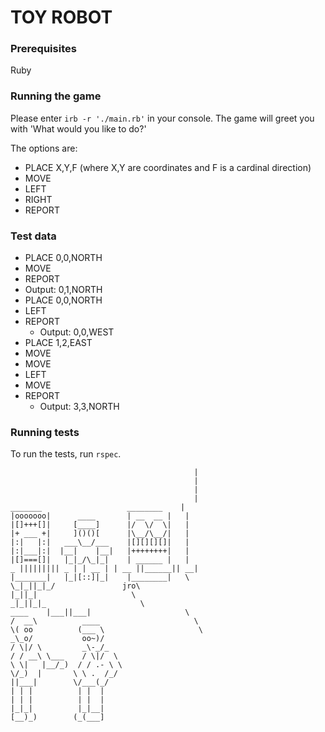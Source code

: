 # TOY ROBOT

### Prerequisites
Ruby

### Running the game
Please enter `irb -r './main.rb'` in your console. The game will greet you with 'What would you like to do?'

The options are:
* PLACE X,Y,F (where X,Y are coordinates and F is a cardinal direction)
* MOVE
* LEFT
* RIGHT
* REPORT

### Test data
* PLACE 0,0,NORTH
* MOVE
*  REPORT
  * Output: 0,1,NORTH
* PLACE 0,0,NORTH
* LEFT
* REPORT
  * Output: 0,0,WEST
* PLACE 1,2,EAST
* MOVE
* MOVE
* LEFT
* MOVE
* REPORT
  * Output: 3,3,NORTH


### Running tests
To run the tests, run `rspec`.
```
                                         |
                                         |
                                         |
                                         |
_______                   ________    |
|ooooooo|      ____       | __  __ |   |
|[]+++[]|     [____]      |/  \/  \|   |
|+ ___ +|     ]()()[      |\__/\__/|   |
|:|   |:|   ___\__/___    |[][][][]|   |
|:|___|:|  |__|    |__|   |++++++++|   |
|[]===[]|   |_|_/\_|_|    | ______ |   |
_ ||||||||| _ | | __ | | __ ||______|| __|
|_______|   |_|[::]|_|    |________|   \
\_|_||_|_/               jro\
|_||_|                     \
_|_||_|_                     \
____    |___||___|                     \
/  __\          ____                     \
\( oo          (___ \                     \
_\_o/           oo~)/
/ \|/ \         _\-_/_
/ / __\ \___    / \|/  \
\ \|   |__/_)  / / .- \ \
\/_)  |       \ \ .  /_/
||___|        \/___(_/
| | |          | |  |
| | |          | |  |
|_|_|          |_|__|
[__)_)        (_(___]
```
